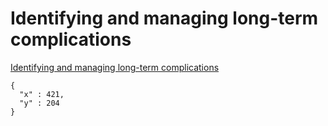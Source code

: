 # Identifying and managing long-term complications
<a href="/pathways/diabetes/identifying-and-managing-long-term-complications" rel="/pathways/path">Identifying and managing long-term complications</a>
~~~~
{
  "x" : 421,
  "y" : 204
}
~~~~